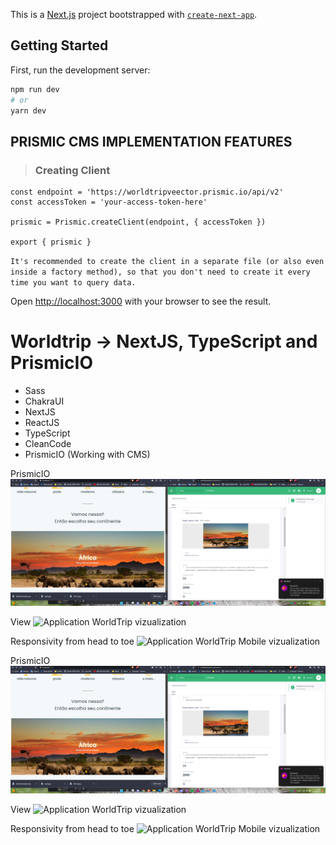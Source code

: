 This is a [Next.js](https://nextjs.org/) project bootstrapped with [`create-next-app`](https://github.com/vercel/next.js/tree/canary/packages/create-next-app).

## Getting Started

First, run the development server:

```bash
npm run dev
# or
yarn dev
```

## PRISMIC CMS IMPLEMENTATION FEATURES

> ### Creating Client
````
const endpoint = 'https://worldtripveector.prismic.io/api/v2'
const accessToken = 'your-access-token-here'

prismic = Prismic.createClient(endpoint, { accessToken })

export { prismic }
````
`It's recommended to create the client in a separate file (or also even inside a factory method), so that you don't need to create it every time you want to query data.`

Open [http://localhost:3000](http://localhost:3000) with your browser to see the result.

# Worldtrip -> NextJS, TypeScript and PrismicIO

- Sass
- ChakraUI
- NextJS
- ReactJS
- TypeScript
- CleanCode
- PrismicIO (Working with CMS)


PrismicIO ![Print Prismic Implementation](/video/prismicImplementation.png)

View ![Application WorldTrip vizualization](/video/worldtrip.gif)

Responsivity from head to toe ![Application WorldTrip Mobile vizualization](/video/WorldTripResponsive.gif)

PrismicIO ![Print Prismic Implementation](./video/prismicImplementation.png)

View ![Application WorldTrip vizualization](/video/worldtrip.gif)

Responsivity from head to toe ![Application WorldTrip Mobile vizualization](/video/WorldTripResponsive.gif)